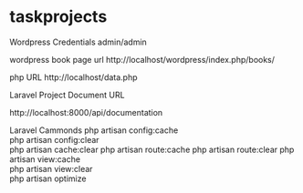 # taskprojects

Wordpress Credentials
admin/admin

wordpress book page url
http://localhost/wordpress/index.php/books/

php URL
http://localhost/data.php

Laravel Project Document URL

http://localhost:8000/api/documentation


Laravel Cammonds
php artisan config:cache	
php artisan config:clear	
php artisan cache:clear	
php artisan route:cache	
php artisan route:clear	
php artisan view:cache	
php artisan view:clear	
php artisan optimize

